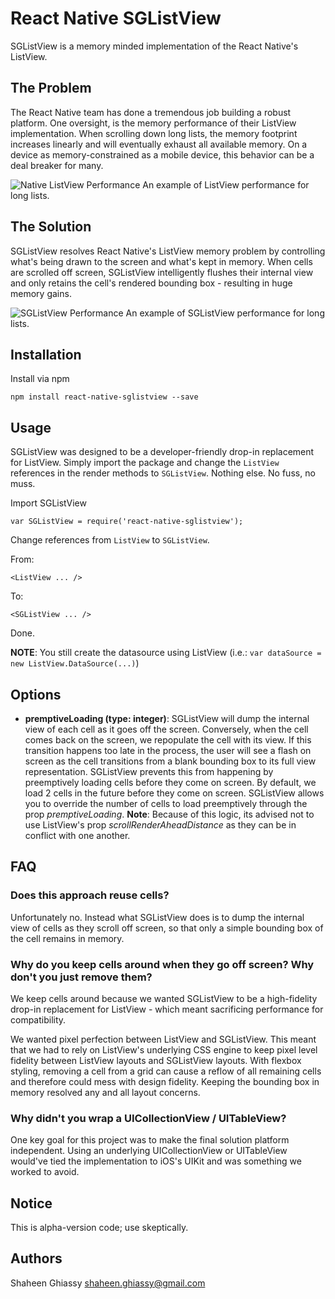 # React Native SGListView

SGListView is a memory minded implementation of the React Native's ListView.

## The Problem

The React Native team has done a tremendous job building a robust platform. One oversight, is the memory performance of their ListView implementation. When scrolling down long lists, the memory footprint increases linearly and will eventually exhaust all available memory. On a device as memory-constrained as a mobile device, this behavior can be a deal breaker for many.

![Native ListView Performance](http://cl.ly/image/1E1Q2M2x1Y3F/Before.png)
An example of ListView performance for long lists.

## The Solution

SGListView resolves React Native's ListView memory problem by controlling what's being drawn to the screen and what's kept in memory. When cells are scrolled off screen, SGListView intelligently flushes their internal view and only retains the cell's rendered bounding box - resulting in huge memory gains.

![SGListView Performance](http://cl.ly/image/3e2y0a1C1n0K/After.png)
An example of SGListView performance for long lists.


## Installation

Install via npm

```
npm install react-native-sglistview --save
```

## Usage

SGListView was designed to be a developer-friendly drop-in replacement for ListView. Simply import the package and change the `ListView` references in the render methods to `SGListView`. Nothing else. No fuss, no muss.

Import SGListView

```
var SGListView = require('react-native-sglistview');
```

Change references from `ListView` to `SGListView`.

From:
```
<ListView ... />
```
To:
```
<SGListView ... />
```

Done.

**NOTE**: You still create the datasource using ListView (i.e.: `var dataSource = new ListView.DataSource(...)`)

## Options

  * **premptiveLoading (type: integer)**: SGListView will dump the internal view of each cell as it goes off the screen. Conversely, when the cell comes back on the screen, we repopulate the cell with its view. If this transition happens too late in the process, the user will see a flash on screen as the cell transitions from a blank bounding box to its full view representation. SGListView prevents this from happening by preemptively loading cells before they come on screen. By default, we load 2 cells in the future before they come on screen. SGListView allows you to override the number of cells to load preemptively through the prop *premptiveLoading*. **Note**: Because of this logic, its advised not to use ListView's prop *scrollRenderAheadDistance* as they can be in conflict with one another.

## FAQ

### Does this approach reuse cells?

Unfortunately no. Instead what SGListView does is to dump the internal view of cells as they scroll off screen, so that only a simple bounding box of the cell remains in memory.

### Why do you keep cells around when they go off screen? Why don't you just remove them?

We keep cells around because we wanted SGListView to be a high-fidelity drop-in replacement for ListView - which meant sacrificing performance for compatibility.

We wanted pixel perfection between ListView and SGListView. This meant that we had to rely on ListView's underlying CSS engine to keep pixel level fidelity between ListView layouts and SGListView layouts. With flexbox styling, removing a cell from a grid can cause a reflow of all remaining cells and therefore could mess with design fidelity. Keeping the bounding box in memory resolved any and all layout concerns.

### Why didn't you wrap a UICollectionView / UITableView?

One key goal for this project was to make the final solution platform independent. Using an underlying UICollectionView or UITableView would've tied the implementation to iOS's UIKit and was something we worked to avoid.

## Notice

This is alpha-version code; use skeptically.

## Authors

Shaheen Ghiassy <shaheen.ghiassy@gmail.com>
